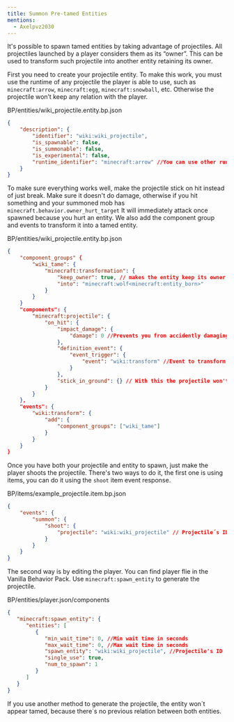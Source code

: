 ```yaml
---
title: Summon Pre-tamed Entities
mentions:
  - Axelpvz2030
---
```


It's possible to spawn tamed entities by taking advantage of projectiles. All projectiles launched by a player considers them as its “owner”. This can be used to transform such projectile into another entity retaining its owner.


First you need to create your projectile entity. To make this work, you must use the runtime of any projectile the player is able to use, such as `minecraft:arrow`, `minecraft:egg`, `minecraft:snowball`, etc. Otherwise the projectile won’t keep any relation with the player.

<CodeHeader>BP/entities/wiki_projectile.entity.bp.json</CodeHeader>
```json
{
    "description": {
        "identifier": "wiki:wiki_projectile",
        "is_spawnable": false,
        "is_summonable": false,
        "is_experimental": false,
        "runtime_identifier": "minecraft:arrow" //You can use other runtimes, must be a projectile the player can use
    }
}
```

To make sure everything works well, make the projectile stick on hit instead of just break. Make sure it doesn't do damage, otherwise if you hit something and your summoned mob has `minecraft.behavior.owner_hurt_target` It will immediately attack once spawned because you hurt an entity. We also add the component group and events to transform it into a tamed entity.

<CodeHeader>BP/entities/wiki_projectile.entity.bp.json</CodeHeader>
```json
{
	"component_groups" {
		"wiki_tame": {
			"minecraft:transformation": {
				"keep_owner": true, // makes the entity keep its owner after transform
				"into": "minecraft:wolf<minecraft:entity_born>"
			}
		}
	}
	"components": {
		"minecraft:projectile": {
			"on_hit": {
				"impact_damage": {
					"damage": 0 //Prevents you from accidently damaging other entities
				},
				"definition_event": {
					"event_trigger": {
						"event": "wiki:transform" //Event to transform the projectile on hit, completely optional
					}
				},
				"stick_in_ground": {} // With this the projectile won't be destroyed on hit
			}
		}
	},
	"events": {
		"wiki:transform": {
			"add": {
				"component_groups": ["wiki_tame"]
			}
		}
	}
}
```

Once you have both your projectile and entity to spawn, just make the player shoots the projectile. There's two ways to do it, the first one is using items, you can do it using the `shoot` item event response.

<CodeHeader>BP/items/example_projectile.item.bp.json</CodeHeader>
```json
{
    "events": {
        "summon": {
            "shoot": {
                "projectile": "wiki:wiki_projectile" // Projectile´s ID
            }
        }
    }
}
```

The second way is by editing the player. You can find player flie in the Vanilla Behavior Pack. Use `minecraft:spawn_entity` to generate the projectile.

<CodeHeader>BP/entities/player.json/components</CodeHeader>
```json
{
   "minecraft:spawn_entity": {
      "entities": [
         {
            "min_wait_time": 0, //Min wait time in seconds
            "max_wait_time": 0, //Max wait time in seconds
            "spawn_entity": "wiki:wiki_projectile", //Projectile's ID
            "single_use": true,
            "num_to_spawn": 1
         }
      ]
   }
}
```

If you use another method to generate the projectile, the entity won´t appear tamed, because there´s no previous relation between both entities.